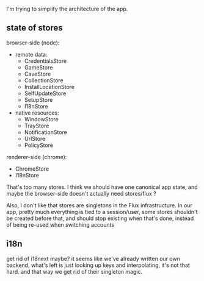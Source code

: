 
I'm trying to simplify the architecture of the app.

## state of stores

browser-side (node):

  * remote data:
    * CredentialsStore
    * GameStore
    * CaveStore
    * CollectionStore
    * InstallLocationStore
    * SelfUpdateStore
    * SetupStore
    * I18nStore
  * native resources:
    * WindowStore
    * TrayStore
    * NotificationStore
    * UrlStore
    * PolicyStore

renderer-side (chrome):

  * ChromeStore
  * I18nStore

That's too many stores. I think we should have one canonical app state,
and maybe the browser-side doesn't actually need stores/flux ?

Also, I don't like that stores are singletons in the Flux infrastructure.
In our app, pretty much everything is tied to a session/user, some stores
shouldn't be created before that, and should stop existing when that's done,
instead of being re-used when switching accounts

## i18n

get rid of i18next maybe? it seems like we've already written our own backend,
what's left is just looking up keys and interpolating, it's not that hard. and
that way we get rid of their singleton magic.

